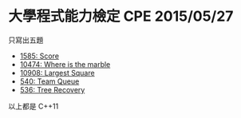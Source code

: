 大學程式能力檢定 CPE 2015/05/27
==========================

只寫出五題

- [1585: Score](http://uva.onlinejudge.org/external/15/1585.html)
- [10474: Where is the marble](http://uva.onlinejudge.org/external/104/10474.html)
- [10908: Largest Square](http://uva.onlinejudge.org/external/109/10908.html)
- [540: Team Queue](http://uva.onlinejudge.org/external/5/540.html)
- [536: Tree Recovery](http://uva.onlinejudge.org/external/5/536.html)

以上都是 C++11

